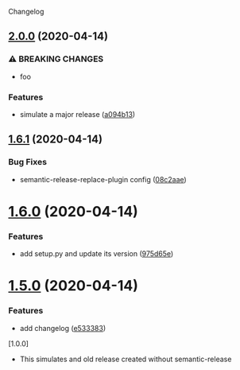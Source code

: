 Changelog

## [2.0.0](https://github.com/christiansiegel/semantic-release-playground/compare/v1.6.1...v2.0.0) (2020-04-14)


### ⚠ BREAKING CHANGES

* foo

### Features

* simulate a major release ([a094b13](https://github.com/christiansiegel/semantic-release-playground/commit/a094b136718dd5dc8c47138d98fd7bc4c5220977))

## [1.6.1](https://github.com/christiansiegel/semantic-release-playground/compare/v1.6.0...v1.6.1) (2020-04-14)


### Bug Fixes

* semantic-release-replace-plugin config ([08c2aae](https://github.com/christiansiegel/semantic-release-playground/commit/08c2aae24ed3fd39f1a962e00af4a5dd9eb68738))

# [1.6.0](https://github.com/christiansiegel/semantic-release-playground/compare/v1.5.0...v1.6.0) (2020-04-14)


### Features

* add setup.py and update its version ([975d65e](https://github.com/christiansiegel/semantic-release-playground/commit/975d65e0e7f0ef2c4d838e8eee83e01ab64cb810))

# [1.5.0](https://github.com/christiansiegel/semantic-release-playground/compare/v1.4.0...v1.5.0) (2020-04-14)


### Features

* add changelog ([e533383](https://github.com/christiansiegel/semantic-release-playground/commit/e5333833274744277c00e4e96db2ec12d02f0a73))

[1.0.0]

- This simulates and old release created without semantic-release
